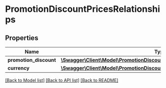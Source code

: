 # PromotionDiscountPricesRelationships

## Properties
Name | Type | Description | Notes
------------ | ------------- | ------------- | -------------
**promotion_discount** | [**\Swagger\Client\Model\PromotionDiscountPricesRelationshipsPromotionDiscount**](PromotionDiscountPricesRelationshipsPromotionDiscount.md) |  | [optional] 
**currency** | [**\Swagger\Client\Model\PromotionDiscountPricesRelationshipsCurrency**](PromotionDiscountPricesRelationshipsCurrency.md) |  | [optional] 

[[Back to Model list]](../../README.md#documentation-for-models) [[Back to API list]](../../README.md#documentation-for-api-endpoints) [[Back to README]](../../README.md)

